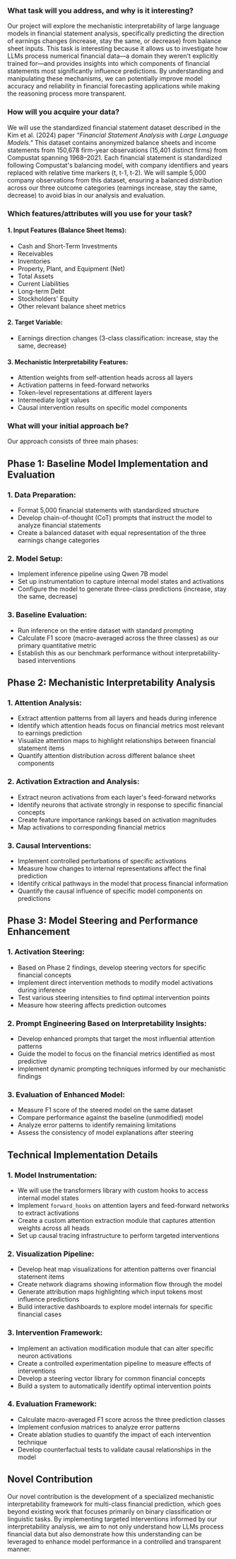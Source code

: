 

### What task will you address, and why is it interesting?

Our project will explore the mechanistic interpretability of large language models in financial statement analysis, specifically predicting the direction of earnings changes (increase, stay the same, or decrease) from balance sheet inputs. This task is interesting because it allows us to investigate how LLMs process numerical financial data—a domain they weren't explicitly trained for—and provides insights into which components of financial statements most significantly influence predictions. By understanding and manipulating these mechanisms, we can potentially improve model accuracy and reliability in financial forecasting applications while making the reasoning process more transparent.

### How will you acquire your data?

We will use the standardized financial statement dataset described in the Kim et al. (2024) paper _"Financial Statement Analysis with Large Language Models."_ This dataset contains anonymized balance sheets and income statements from 150,678 firm-year observations (15,401 distinct firms) from Compustat spanning 1968–2021. Each financial statement is standardized following Compustat's balancing model, with company identifiers and years replaced with relative time markers (t, t-1, t-2). We will sample 5,000 company observations from this dataset, ensuring a balanced distribution across our three outcome categories (earnings increase, stay the same, decrease) to avoid bias in our analysis and evaluation.

### Which features/attributes will you use for your task?

#### 1. Input Features (Balance Sheet Items):
- Cash and Short-Term Investments  
- Receivables  
- Inventories  
- Property, Plant, and Equipment (Net)  
- Total Assets  
- Current Liabilities  
- Long-term Debt  
- Stockholders' Equity  
- Other relevant balance sheet metrics  

#### 2. Target Variable:
- Earnings direction changes (3-class classification: increase, stay the same, decrease)

#### 3. Mechanistic Interpretability Features:
- Attention weights from self-attention heads across all layers  
- Activation patterns in feed-forward networks  
- Token-level representations at different layers  
- Intermediate logit values  
- Causal intervention results on specific model components  

### What will your initial approach be?

Our approach consists of three main phases:

## Phase 1: Baseline Model Implementation and Evaluation

### 1. Data Preparation:
- Format 5,000 financial statements with standardized structure  
- Develop chain-of-thought (CoT) prompts that instruct the model to analyze financial statements  
- Create a balanced dataset with equal representation of the three earnings change categories  

### 2. Model Setup:
- Implement inference pipeline using Qwen 7B model  
- Set up instrumentation to capture internal model states and activations  
- Configure the model to generate three-class predictions (increase, stay the same, decrease)  

### 3. Baseline Evaluation:
- Run inference on the entire dataset with standard prompting  
- Calculate F1 score (macro-averaged across the three classes) as our primary quantitative metric  
- Establish this as our benchmark performance without interpretability-based interventions  

## Phase 2: Mechanistic Interpretability Analysis

### 1. Attention Analysis:
- Extract attention patterns from all layers and heads during inference  
- Identify which attention heads focus on financial metrics most relevant to earnings prediction  
- Visualize attention maps to highlight relationships between financial statement items  
- Quantify attention distribution across different balance sheet components  

### 2. Activation Extraction and Analysis:
- Extract neuron activations from each layer's feed-forward networks  
- Identify neurons that activate strongly in response to specific financial concepts  
- Create feature importance rankings based on activation magnitudes  
- Map activations to corresponding financial metrics  

### 3. Causal Interventions:
- Implement controlled perturbations of specific activations  
- Measure how changes to internal representations affect the final prediction  
- Identify critical pathways in the model that process financial information  
- Quantify the causal influence of specific model components on predictions  

## Phase 3: Model Steering and Performance Enhancement

### 1. Activation Steering:
- Based on Phase 2 findings, develop steering vectors for specific financial concepts  
- Implement direct intervention methods to modify model activations during inference  
- Test various steering intensities to find optimal intervention points  
- Measure how steering affects prediction outcomes  

### 2. Prompt Engineering Based on Interpretability Insights:
- Develop enhanced prompts that target the most influential attention patterns  
- Guide the model to focus on the financial metrics identified as most predictive  
- Implement dynamic prompting techniques informed by our mechanistic findings  

### 3. Evaluation of Enhanced Model:
- Measure F1 score of the steered model on the same dataset  
- Compare performance against the baseline (unmodified) model  
- Analyze error patterns to identify remaining limitations  
- Assess the consistency of model explanations after steering  

## Technical Implementation Details

### 1. Model Instrumentation:
- We will use the transformers library with custom hooks to access internal model states  
- Implement `forward_hooks` on attention layers and feed-forward networks to extract activations  
- Create a custom attention extraction module that captures attention weights across all heads  
- Set up causal tracing infrastructure to perform targeted interventions  

### 2. Visualization Pipeline:
- Develop heat map visualizations for attention patterns over financial statement items  
- Create network diagrams showing information flow through the model  
- Generate attribution maps highlighting which input tokens most influence predictions  
- Build interactive dashboards to explore model internals for specific financial cases  

### 3. Intervention Framework:
- Implement an activation modification module that can alter specific neuron activations  
- Create a controlled experimentation pipeline to measure effects of interventions  
- Develop a steering vector library for common financial concepts  
- Build a system to automatically identify optimal intervention points  

### 4. Evaluation Framework:
- Calculate macro-averaged F1 score across the three prediction classes  
- Implement confusion matrices to analyze error patterns  
- Create ablation studies to quantify the impact of each intervention technique  
- Develop counterfactual tests to validate causal relationships in the model  

## Novel Contribution

Our novel contribution is the development of a specialized mechanistic interpretability framework for multi-class financial prediction, which goes beyond existing work that focuses primarily on binary classification or linguistic tasks. By implementing targeted interventions informed by our interpretability analysis, we aim to not only understand how LLMs process financial data but also demonstrate how this understanding can be leveraged to enhance model performance in a controlled and transparent manner.
